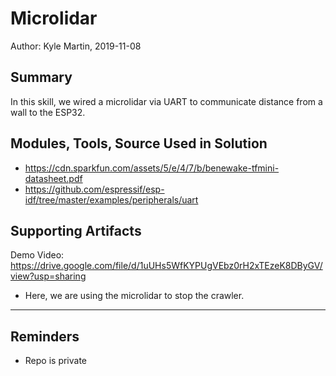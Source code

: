 #  Microlidar

Author: Kyle Martin, 2019-11-08

## Summary
In this skill, we wired a microlidar via UART to communicate distance from a wall to the ESP32.

## Modules, Tools, Source Used in Solution
- https://cdn.sparkfun.com/assets/5/e/4/7/b/benewake-tfmini-datasheet.pdf
- https://github.com/espressif/esp-idf/tree/master/examples/peripherals/uart

## Supporting Artifacts
Demo Video: https://drive.google.com/file/d/1uUHs5WfKYPUgVEbz0rH2xTEzeK8DByGV/view?usp=sharing
- Here, we are using the microlidar to stop the crawler.

-----

## Reminders
- Repo is private
